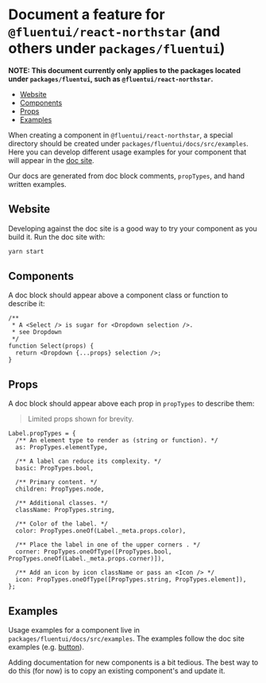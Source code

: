 # Document a feature for `@fluentui/react-northstar` (and others under `packages/fluentui`)

**NOTE: This document currently only applies to the packages located under `packages/fluentui`, such as `@fluentui/react-northstar`.**

<!-- START doctoc generated TOC please keep comment here to allow auto update -->
<!-- DON'T EDIT THIS SECTION, INSTEAD RE-RUN doctoc TO UPDATE -->

- [Website](#website)
- [Components](#components)
- [Props](#props)
- [Examples](#examples)

<!-- END doctoc generated TOC please keep comment here to allow auto update -->

When creating a component in `@fluentui/react-northstar`, a special directory should be created under `packages/fluentui/docs/src/examples`. Here you can develop different usage examples for your component that will appear in the [doc site][1].

Our docs are generated from doc block comments, `propTypes`, and hand written examples.

## Website

Developing against the doc site is a good way to try your component as you build it. Run the doc site with:

```sh
yarn start
```

## Components

A doc block should appear above a component class or function to describe it:

```tsx
/**
 * A <Select /> is sugar for <Dropdown selection />.
 * see Dropdown
 */
function Select(props) {
  return <Dropdown {...props} selection />;
}
```

## Props

A doc block should appear above each prop in `propTypes` to describe them:

> Limited props shown for brevity.

```tsx
Label.propTypes = {
  /** An element type to render as (string or function). */
  as: PropTypes.elementType,

  /** A label can reduce its complexity. */
  basic: PropTypes.bool,

  /** Primary content. */
  children: PropTypes.node,

  /** Additional classes. */
  className: PropTypes.string,

  /** Color of the label. */
  color: PropTypes.oneOf(Label._meta.props.color),

  /** Place the label in one of the upper corners . */
  corner: PropTypes.oneOfType([PropTypes.bool, PropTypes.oneOf(Label._meta.props.corner)]),

  /** Add an icon by icon className or pass an <Icon /> */
  icon: PropTypes.oneOfType([PropTypes.string, PropTypes.element]),
};
```

## Examples

Usage examples for a component live in `packages/fluentui/docs/src/examples`. The examples follow the doc site examples (e.g. [button][1]).

Adding documentation for new components is a bit tedious. The best way to do this (for now) is to copy an existing
component's and update it.

[1]: https://microsoft.github.io/fluent-ui-react/components/button
